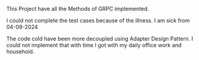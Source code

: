 This Project have all the Methods of GRPC implemented.

I could not complete the test cases because of the illness. I am sick from 04-08-2024

The code cold have been more decoupled using Adapter Design Pattern. I could not implement that with time I got with my daily office work and household.
